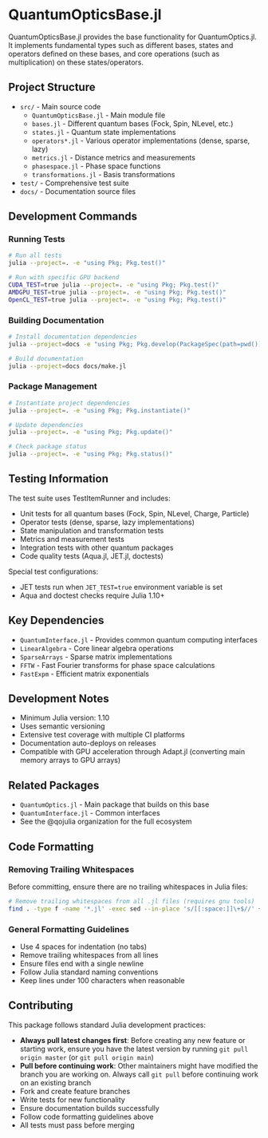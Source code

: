 # QuantumOpticsBase.jl

QuantumOpticsBase.jl provides the base functionality for QuantumOptics.jl. It implements fundamental types such as different bases, states and operators defined on these bases, and core operations (such as multiplication) on these states/operators.

## Project Structure

- `src/` - Main source code
  - `QuantumOpticsBase.jl` - Main module file
  - `bases.jl` - Different quantum bases (Fock, Spin, NLevel, etc.)
  - `states.jl` - Quantum state implementations
  - `operators*.jl` - Various operator implementations (dense, sparse, lazy)
  - `metrics.jl` - Distance metrics and measurements
  - `phasespace.jl` - Phase space functions
  - `transformations.jl` - Basis transformations
- `test/` - Comprehensive test suite
- `docs/` - Documentation source files

## Development Commands

### Running Tests
```bash
# Run all tests
julia --project=. -e "using Pkg; Pkg.test()"

# Run with specific GPU backend
CUDA_TEST=true julia --project=. -e "using Pkg; Pkg.test()"
AMDGPU_TEST=true julia --project=. -e "using Pkg; Pkg.test()"
OpenCL_TEST=true julia --project=. -e "using Pkg; Pkg.test()"
```

### Building Documentation
```bash
# Install documentation dependencies
julia --project=docs -e "using Pkg; Pkg.develop(PackageSpec(path=pwd())); Pkg.instantiate()"

# Build documentation
julia --project=docs docs/make.jl
```

### Package Management
```bash
# Instantiate project dependencies
julia --project=. -e "using Pkg; Pkg.instantiate()"

# Update dependencies
julia --project=. -e "using Pkg; Pkg.update()"

# Check package status
julia --project=. -e "using Pkg; Pkg.status()"
```

## Testing Information

The test suite uses TestItemRunner and includes:

- Unit tests for all quantum bases (Fock, Spin, NLevel, Charge, Particle)
- Operator tests (dense, sparse, lazy implementations)
- State manipulation and transformation tests
- Metrics and measurement tests
- Integration tests with other quantum packages
- Code quality tests (Aqua.jl, JET.jl, doctests)

Special test configurations:
- JET tests run when `JET_TEST=true` environment variable is set
- Aqua and doctest checks require Julia 1.10+

## Key Dependencies

- `QuantumInterface.jl` - Provides common quantum computing interfaces
- `LinearAlgebra` - Core linear algebra operations
- `SparseArrays` - Sparse matrix implementations
- `FFTW` - Fast Fourier transforms for phase space calculations
- `FastExpm` - Efficient matrix exponentials

## Development Notes

- Minimum Julia version: 1.10
- Uses semantic versioning
- Extensive test coverage with multiple CI platforms
- Documentation auto-deploys on releases
- Compatible with GPU acceleration through Adapt.jl (converting main memory arrays to GPU arrays)

## Related Packages

- `QuantumOptics.jl` - Main package that builds on this base
- `QuantumInterface.jl` - Common interfaces
- See the @qojulia organization for the full ecosystem

## Code Formatting

### Removing Trailing Whitespaces
Before committing, ensure there are no trailing whitespaces in Julia files:

```bash
# Remove trailing whitespaces from all .jl files (requires gnu tools)
find . -type f -name '*.jl' -exec sed --in-place 's/[[:space:]]\+$//' {} \+
```

### General Formatting Guidelines
- Use 4 spaces for indentation (no tabs)
- Remove trailing whitespaces from all lines
- Ensure files end with a single newline
- Follow Julia standard naming conventions
- Keep lines under 100 characters when reasonable

## Contributing

This package follows standard Julia development practices:
- **Always pull latest changes first**: Before creating any new feature or starting work, ensure you have the latest version by running `git pull origin master` (or `git pull origin main`)
- **Pull before continuing work**: Other maintainers might have modified the branch you are working on. Always call `git pull` before continuing work on an existing branch
- Fork and create feature branches
- Write tests for new functionality
- Ensure documentation builds successfully
- Follow code formatting guidelines above
- All tests must pass before merging